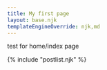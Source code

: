 ```yaml
---
title: My first page
layout: base.njk
templateEngineOverride: njk,md
---
```


test for home/index page

{% include "postlist.njk" %}